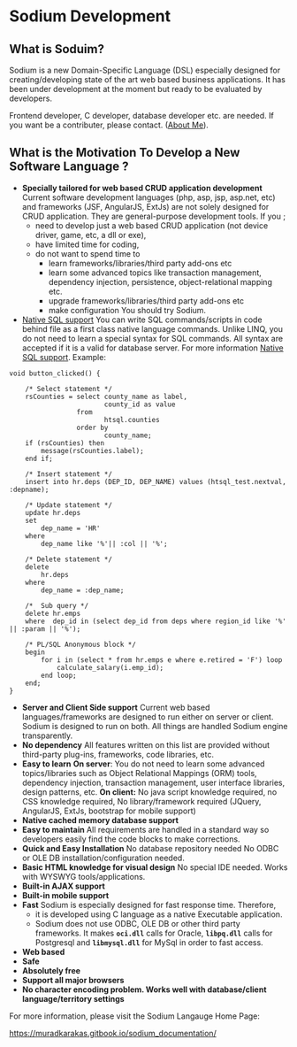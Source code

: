 # Sodium Development

## What is Soduim? 

Sodium is a new Domain-Specific Language \(DSL\) especially designed for creating/developing state of the art web based business applications. It has been under development at the moment but ready to be evaluated by developers.

Frontend developer, C developer, database developer etc. are needed. If you want be a contributer, please contact. \([About Me](about-me.md)\).

## What is the Motivation To Develop a New Software Language ?

* **Specially tailored for web based CRUD application development** Current software development languages \(php, asp, jsp, asp.net, etc\) and frameworks \(JSF, AngularJS, ExtJs\) are not solely designed for CRUD application. They are general-purpose development tools.  If you ;
  * need to develop just a web based CRUD application \(not device driver, game, etc, a dll or exe\),
  * have limited time for coding,
  * do not want to spend time to
    * learn frameworks/libraries/third party add-ons etc
    * learn some advanced topics like transaction management, dependency injection, persistence, object-relational mapping etc.
    * upgrade frameworks/libraries/third party add-ons etc
    * make configuration You should try Sodium.
* [Native SQL support](language-reference/native-sql-support.md) You can write SQL commands/scripts in code behind file as a first class native language commands. Unlike LINQ, you do not need to learn a special syntax for SQL commands. All syntax are accepted if it is a valid for database server. For more information [Native SQL support](language-reference/native-sql-support.md). Example: 

```text
void button_clicked() {
 
    /* Select statement */
    rsCounties = select county_name as label,
                        county_id as value
                 from
                        htsql.counties
                 order by
                        county_name;
    if (rsCounties) then
        message(rsCounties.label);
    end if;
 
    /* Insert statement */
    insert into hr.deps (DEP_ID, DEP_NAME) values (htsql_test.nextval, :depname);
 
    /* Update statement */
    update hr.deps
    set
        dep_name = 'HR'
    where
        dep_name like '%'|| :col || '%';
 
    /* Delete statement */
    delete
        hr.deps
    where
        dep_name = :dep_name;
 
    /*  Sub query */
    delete hr.emps
    where  dep_id in (select dep_id from deps where region_id like '%' || :param || '%');
 
    /* PL/SQL Anonymous block */
    begin
        for i in (select * from hr.emps e where e.retired = 'F') loop
            calculate_salary(i.emp_id);
        end loop;
    end;
}
```

* **Server and Client Side support**  Current web based languages/frameworks are designed to run either on server or client. Sodium is designed to run on both. All things are handled Sodium engine transparently.
* **No dependency**  All features written on this list are provided without third-party plug-ins, frameworks, code libraries, etc.
* **Easy to learn** **On server**: You do not need to learn some advanced topics/libraries such as Object Relational Mappings \(ORM\) tools, dependency injection, transaction management, user interface libraries, design patterns, etc. **On client:** No java script knowledge required, no CSS knowledge required, No library/framework required \(JQuery, AngularJS, ExtJs, bootstrap for mobile support\)
* **Native cached memory database support**
* **Easy to maintain** All requirements are handled in a standard way so developers easily find the code blocks to make corrections.
* **Quick and Easy Installation** No database repository needed No ODBC or OLE DB installation/configuration needed.
* **Basic HTML knowledge for visual design** No special IDE needed. Works with WYSWYG tools/applications.
* **Built-in AJAX support**
* **Built-in mobile support**
* **Fast** Sodium is especially designed for fast response time. Therefore,
  * it is developed using C language as a native Executable application.
  * Sodium does not use ODBC, OLE DB or other third party frameworks. It makes **`oci.dll`** calls for Oracle, **`libpq.dll`** calls for Postgresql and **`libmysql.dll`** for MySql in order to fast access.
* **Web based**
* **Safe**
* **Absolutely free**
* **Support all major browsers**
* **No character encoding problem. Works well with database/client language/territory settings**


For more information, please visit the Sodium Langauge Home Page:

https://muradkarakas.gitbook.io/sodium_documentation/
